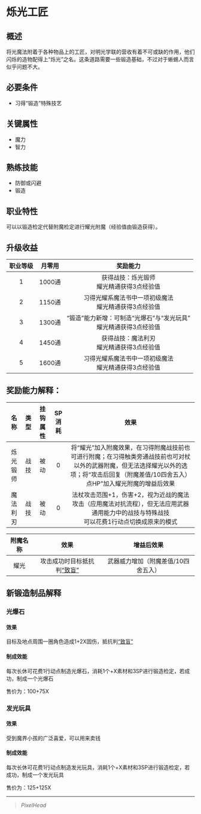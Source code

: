 # 烁光工匠

## 概述

将光魔法附着于各种物品上的工匠，对明光学联的营收有着不可或缺的作用，他们闪烁的造物配得上“烁光”之名。这条道路需要一些锻造基础，不过对于蜥蜴人而言似乎问题不大。

## 必要条件

* 习得“锻造”特殊技艺

## 关键属性

* 魔力
* 智力

## 熟练技能

* 防御或闪避
* 锻造
  
## 职业特性

可以以锻造检定代替附魔检定进行耀光附魔（经验值由锻造获得）。

## 升级收益

职业等级|月零用|奖励能力
:--:|:--:|:--:
1|1000通|获得战技：烁光锻师<br>耀光精通获得3点经验值
2|1150通|习得光耀系魔法书中一项初级魔法<br>耀光精通获得3点经验值
3|1300通|“锻造”能力新增：可制造“光爆石”与“发光玩具”<br>耀光精通获得3点经验值
4|1450通|获得战技：魔法利刃<br>耀光精通获得3点经验值
5|1600通|习得光耀系魔法书中一项初级魔法<br>耀光精通获得3点经验值


## 奖励能力解释：

名称|类型|挂钩属性|SP消耗|效果
:--:|:--:|:--:|:--:|:--:
烁光锻师|战技|被动|0|将“耀光”加入附魔效果，在习得附魔战技前也可进行附魔；在习得触类旁通战技前也可对杖以外的武器附魔，但无法选择耀光以外的选项；将“攻击后回复（附魔差值/10四舍五入）点HP”加入耀光附魔的增益后效果
魔法利刃|战技|被动|0|法杖攻击范围+1，伤害+2，视为近战的魔法攻击（应用魔法对抗流程），但无法应用武器通用能力中的战技与特殊战技<br>可以花费1行动点切换成原来的模式

附魔名称|效果|增益后效果
:--:|:--:|:--:
耀光|攻击成功时目标抵抗判<a href="../../../../status/normal/#致盲" target="_blank">“致盲”</a>|武器威力增加（附魔差值/10四舍五入）

## 新锻造制品解释

### 光爆石

#### 效果

目标及地点周围一圈角色造成1+2X固伤，抵抗判<a href="../../../../status/normal/#致盲" target="_blank">“致盲”</a>

#### 制成效能

每次长休可花费1行动点制造光爆石，消耗1个+X素材和3SP进行锻造检定，若成功，制成一个光爆石

售价为：100+75X

### 发光玩具

#### 效果

受到魔界小孩的广泛喜爱，可以用来卖钱

#### 制成效能

每次长休可花费1行动点制造发光玩具，消耗1个+X素材和3SP进行锻造检定，若成功，制成一个发光玩具

售价为：125+125X

---

> *PixelHead*